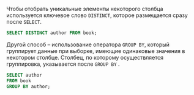 
Чтобы отобрать уникальные элементы некоторого столбца используется ключевое слово `DISTINCT`, которое размещается сразу после `SELECT`.

```sql
SELECT DISTINCT author FROM book;
```

Другой способ – использование оператора `GROUP BY`, который группирует данные при выборке, имеющие одинаковые значения в некотором столбце. Столбец, по которому осуществляется группировка, указывается после `GROUP BY` .

```sql 
SELECT author 
FROM book 
GROUP BY author;
```